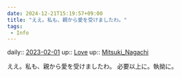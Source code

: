 ```yaml
---
date: 2024-12-21T15:19:57+09:00
title: "ええ。私も、親から愛を受けましたわ。"
tags:
 - Info
---
```


daily:: [2023-02-01](/Daily_Note/2023-02-01.md)
up:: [Love](Bar/Novel/Topics/Love.md)
up:: [Mitsuki_Nagachi](../Bar/Novel/Nacaria/Mitsuki_Nagachi.md)

ええ。私も、親から愛を受けましたわ。
必要以上に。執拗に。